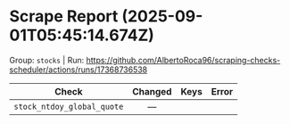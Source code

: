 # Scrape Report (2025-09-01T05:45:14.674Z)

Group: `stocks`  |  Run: https://github.com/AlbertoRoca96/scraping-checks-scheduler/actions/runs/17368736538

| Check | Changed | Keys | Error |
|---|:---:|:--|:--|
| `stock_ntdoy_global_quote` | — |  |  |
